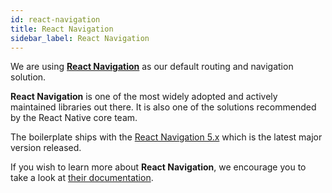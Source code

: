 ```yaml
---
id: react-navigation
title: React Navigation
sidebar_label: React Navigation
---
```


We are using [**React Navigation**](https://reactnavigation.org/) as our default routing and navigation solution.

**React Navigation** is one of the most widely adopted and actively maintained libraries out there. It is also one of the solutions recommended by the React Native core team.

The boilerplate ships with the [React Navigation 5.x](https://reactnavigation.org/blog/2020/02/06/react-navigation-5.0) which is the latest major version released.

If you wish to learn more about **React Navigation**, we encourage you to take a look at [their documentation](https://reactnavigation.org/docs/getting-started).
